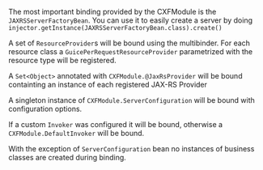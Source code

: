 The most important binding provided by the CXFModule is the `JAXRSServerFactoryBean`. You can use it to easily create a server by doing `injector.getInstance(JAXRSServerFactoryBean.class).create()`

A set of `ResourceProvider`s will be bound using the multibinder.
For each resource class a `GuicePerRequestResourceProvider` parametrized with the resource type will be registered.

A `Set<Object>` annotated with `CXFModule.@JaxRsProvider` will be bound containting an instance of each registered JAX-RS Provider

A singleton instance of `CXFModule.ServerConfiguration` will be bound with configuration options.

If a custom `Invoker` was configured it will be bound, otherwise a `CXFModule.DefaultInvoker` will be bound.


With the exception of `ServerConfiguration` bean no instances of business classes are created during binding.